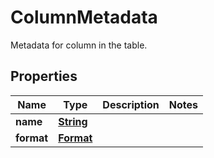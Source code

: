 

# ColumnMetadata

Metadata for column in the table.

## Properties

| Name | Type | Description | Notes |
|------------ | ------------- | ------------- | -------------|
|**name** | [**String**](String.md) |  |  |
|**format** | [**Format**](Format.md) |  |  |



